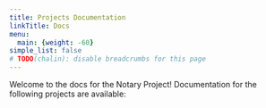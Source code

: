 ```yaml
---
title: Projects Documentation
linkTitle: Docs
menu:
  main: {weight: -60}
simple_list: false
# TODO(chalin): disable breadcrumbs for this page
---
```


Welcome to the docs for the Notary Project! Documentation for the following projects are available:

<!-- TODO: Replace versions shortcode -->
<!-- {{ < versions > }} -->
